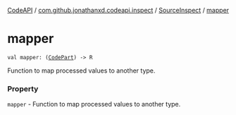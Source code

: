 [CodeAPI](../../index.md) / [com.github.jonathanxd.codeapi.inspect](../index.md) / [SourceInspect](index.md) / [mapper](.)

# mapper

`val mapper: (`[`CodePart`](../../com.github.jonathanxd.codeapi/-code-part/index.md)`) -> R`

Function to map processed values to another type.

### Property

`mapper` - Function to map processed values to another type.